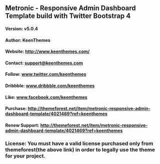 ## Metronic - Responsive Admin Dashboard Template build with Twitter Bootstrap 4
#### Version: v5.0.4
#### Author: KeenThemes
#### Website: http://www.keenthemes.com/
#### Contact: support@keenthemes.com
#### Follow: www.twitter.com/keenthemes
#### Dribbble: www.dribbble.com/keenthemes
#### Like: www.facebook.com/keenthemes
#### Purchase: http://themeforest.net/item/metronic-responsive-admin-dashboard-template/4021469?ref=keenthemes
#### Renew Support: http://themeforest.net/item/metronic-responsive-admin-dashboard-template/4021469?ref=keenthemes
### License: You must have a valid license purchased only from themeforest(the above link) in order to legally use the theme for your project.

